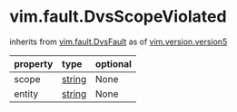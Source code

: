 vim.fault.DvsScopeViolated
==========================
inherits from [vim.fault.DvsFault](docs/vim.fault.DvsFault.md)
as of [vim.version.version5](docs/vim.version.md)

| property | type | optional |
|:---------|:-----|:---------|
| scope | [string](string.md "string") | None |
| entity | [string](string.md "string") | None |
